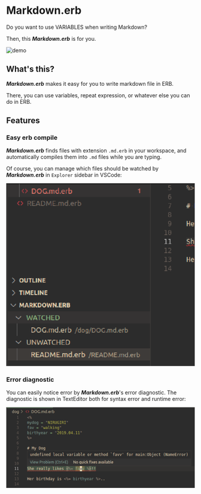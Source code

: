 # Markdown.erb

Do you want to use VARIABLES when writing Markdown?

Then, this ***Markdown.erb*** is for you.

![demo](img/demo.gif)


## What's this?

***Markdown.erb*** makes it easy for you to write markdown file in ERB.

There, you can use variables, repeat expression, or whatever else you can do in ERB.


## Features

### Easy erb compile

***Markdown.erb*** finds files with extension `.md.erb` in your workspace, and automatically compiles them into `.md` files while you are typing.

Of course, you can manage which files should be watched by ***Markdown.erb*** in `Explorer` sidebar in VSCode:

![manage which files to watch](img/manage-watchng.png)


### Error diagnostic

You can easily notice error by ***Markdown.erb***'s error diagnostic. The diagnostic is shown in TextEditor both for syntax error and runtime error:

![error diagnostic](img/error-diagnostic.png)
